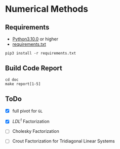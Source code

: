 # Numerical Methods

## Requirements

* [Python3.10.0](https://www.python.org/downloads/release/python-3100/) or higher
* [requirements.txt](./requirements.txt)

```
pip3 install -r requirements.txt
```

## Build Code Report

```
cd doc
make report[1-5]
```

## ToDo

- [x] full pivot for `GL`
- [x] $LDL^t$ Factorization
- [ ] Cholesky Factorization
- [ ] Crout Factorization for Tridiagonal Linear Systems

